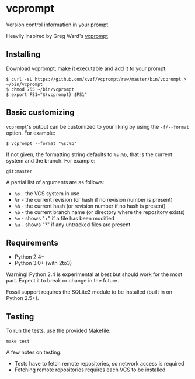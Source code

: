 vcprompt
========

Version control information in your prompt.

Heavily inspired by Greg Ward's [vcprompt][vcprompt]

[vcprompt]: http://vc.gerg.ca/hg/vcprompt/



Installing
----------

Download vcprompt, make it executable and add it to your prompt:

    $ curl -sL https://github.com/xvzf/vcprompt/raw/master/bin/vcprompt > ~/bin/vcprompt
    $ chmod 755 ~/bin/vcprompt
    $ export PS1="$(vcprompt) $PS1"



Basic customizing
-----------------

`vcprompt`'s output can be customized to your liking by using the
`-f/--format` option. For example:

    $ vcprompt --format "%s:%b"


If not given, the formatting string defaults to `%s:%b`, that is the
current system and the branch. For example:

    git:master


A partial list of arguments are as follows:

* `%s` - the VCS system in use
* `%r` - the current revision (or hash if no revision number is present)
* `%h` - the current hash (or revision number if no hash is present)
* `%b` - the current branch name (or directory where the repository exists)
* `%m` - shows "+" if a file has been modified
* `%u` - shows "?" if any untracked files are present



Requirements
------------

* Python 2.4+
* Python 3.0+ (with 2to3)

Warning! Python 2.4 is experimental at best but should work for the most part.
Expect it to break or change in the future.

Fossil support requires the SQLite3 module to be installed (built in on
Python 2.5+).


Testing
-------

To run the tests, use the provided Makefile:

    make test


A few notes on testing:

* Tests have to fetch remote repositories, so network access is required
* Fetching remote repositories requires each VCS to be installed
